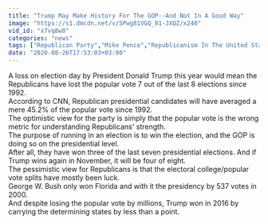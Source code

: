 ```yaml
---
title: "Trump May Make History For The GOP--And Not In A Good Way"
image: "https://s1.dmcdn.net/v/SPwg81VGQ_81-JXQZ/x240"
vid_id: "x7vq8w8"
categories: "news"
tags: ["Republican Party","Mike Pence","Republicanism In The United States"]
date: "2020-08-26T17:53:03+03:00"
---
```

A loss on election day by President Donald Trump this year would mean the Republicans have lost the popular vote 7 out of the last 8 elections since 1992.  <br>According to CNN, Republican presidential candidates will have averaged a mere 45.2% of the popular vote since 1992.  <br>The optimistic view for the party is simply that the popular vote is the wrong metric for understanding Republicans' strength.  <br>The purpose of running in an election is to win the election, and the GOP is doing so on the presidential level.  <br>After all, they have won three of the last seven presidential elections. And if Trump wins again in November, it will be four of eight.  <br>The pessimistic view for Republicans is that the electoral college/popular vote splits have mostly been luck.  <br>George W. Bush only won Florida and with it the presidency by 537 votes in 2000.  <br>And despite losing the popular vote by millions, Trump won in 2016 by carrying the determining states by less than a point.
